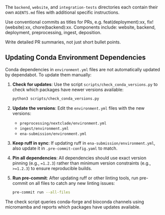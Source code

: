 The `backend`, `website`, and `integration-tests` directories each contain their own `AGENTS.md` files with additional specific instructions.

Use conventional commits as titles for PRs, e.g. feat(deployment):xx, fix!(website):xx, chore(backend):xx.
Components include: website, backend, deployment, preprocessing, ingest, deposition.

Write detailed PR summaries, not just short bullet points.

## Updating Conda Environment Dependencies

Conda dependencies in `environment.yml` files are not automatically updated by dependabot.
To update them manually:

1. **Check for updates**: Use the script `scripts/check_conda_versions.py` to check which
   packages have newer versions available:
   ```bash
   python3 scripts/check_conda_versions.py
   ```

2. **Update the versions**: Edit the `environment.yml` files with the new versions:
   - `preprocessing/nextclade/environment.yml`
   - `ingest/environment.yml`
   - `ena-submission/environment.yml`

3. **Keep ruff in sync**: If updating ruff in `ena-submission/environment.yml`, also update
   it in `.pre-commit-config.yaml` to match.

4. **Pin all dependencies**: All dependencies should use exact version pinning (e.g., `=1.2.3`)
   rather than minimum version constraints (e.g., `>=1.2.3`) to ensure reproducible builds.

5. **Run pre-commit**: After updating ruff or other linting tools, run pre-commit on all files
   to catch any new linting issues:
   ```bash
   pre-commit run --all-files
   ```

The check script queries conda-forge and bioconda channels using micromamba and reports
which packages have updates available.

